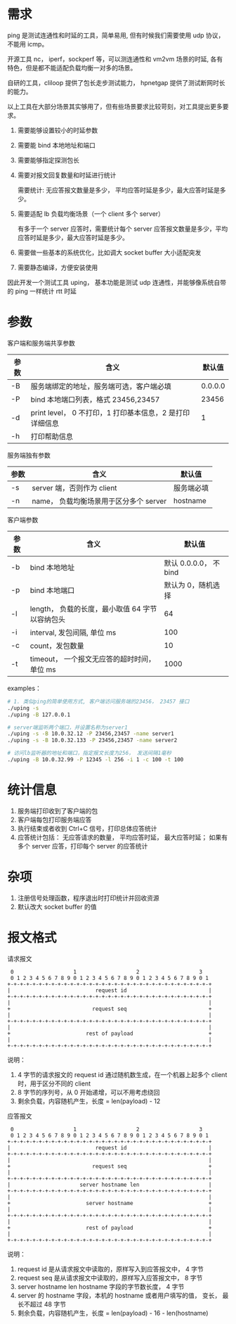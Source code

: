 # 需求

ping 是测试连通性和时延的工具，简单易用, 但有时候我们需要使用 udp 协议，不能用 icmp。

开源工具 nc， iperf，sockperf 等，可以测连通性和 vm2vm 场景的时延, 各有特色，但是都不能适配负载均衡一对多的场景。

自研的工具，cliloop 提供了包长走步测试能力， hpnetgap 提供了测试断网时长的能力。

以上工具在大部分场景其实够用了，但有些场景要求比较苛刻，对工具提出更多要求。

1. 需要能够设置较小的时延参数

2. 需要能 bind 本地地址和端口

3. 需要能够指定探测包长

4. 需要对报文回复数量和时延进行统计

   需要统计: 无应答报文数量是多少， 平均应答时延是多少，最大应答时延是多少。

5. 需要适配 lb 负载均衡场景（一个 client 多个 server）

   有多于一个 server 应答时，需要统计每个 server 应答报文数量是多少，平均应答时延是多少，最大应答时延是多少。

6. 需要做一些基本的系统优化，比如调大 socket buffer 大小适配突发

7. 需要静态编译，方便安装使用

因此开发一个测试工具 uping， 基本功能是测试 udp 连通性，并能够像系统自带的 ping 一样统计 rtt 时延

# 参数

客户端和服务端共享参数

| 参数 | 含义                                                     | 默认值  |
| ---- | -------------------------------------------------------- | ------- |
| -B   | 服务端绑定的地址，服务端可选，客户端必填                 | 0.0.0.0 |
| -P   | bind 本地端口列表，格式 23456,23457                          | 23456   |
| -d   | print level， 0 不打印，1 打印基本信息，2 是打印详细信息 | 1       |
| -h   | 打印帮助信息                                             |         |

服务端独有参数

| 参数 | 含义                                   | 默认值     |
| ---- | -------------------------------------- | ---------- |
| -s   | server 端，否则作为 client             | 服务端必填 |
| -n   | name， 负载均衡场景用于区分多个 server | hostname   |

客户端参数

| 参数 | 含义                                            | 默认值                 |
| ---- | ----------------------------------------------- | ---------------------- |
| -b   | bind 本地地址                                   | 默认 0.0.0.0， 不 bind |
| -p   | bind 本地端口                                   | 默认为 0，随机选择     |
| -l   | length， 负载的长度，最小取值 64 字节以容纳包头 | 64                     |
| -i   | interval, 发包间隔, 单位 ms                     | 100                    |
| -c   | count，发包数量                                 | 10                     |
| -t   | timeout， 一个报文无应答的超时时间，单位 ms     | 1000                   |

examples：

```bash
# 1. 类似ping的简单使用方式, 客户端访问服务端的23456， 23457 接口
./uping -s
./uping -B 127.0.0.1

# server端监听两个端口，并设置名称为server1
./uping -s -B 10.0.32.12 -P 23456,23457 -name server1
./uping -s -B 10.0.32.133 -P 23456,23457 -name server2

# 访问lb监听器的地址和端口，指定报文长度为256， 发送间隔1毫秒
./uping -B 10.0.32.99 -P 12345 -l 256 -i 1 -c 100 -t 100
```

# 统计信息

1. 服务端打印收到了客户端的包
2. 客户端每包打印服务端应答
3. 执行结束或者收到 Ctrl+C 信号，打印总体应答统计
4. 应答统计包括： 无应答请求的数量， 平均应答时延， 最大应答时延； 如果有多个 server 应答，打印每个 server 的应答统计

# 杂项

1. 注册信号处理函数，程序退出时打印统计并回收资源
2. 默认改大 socket buffer 的值

# 报文格式

请求报文

```ascii
 0                   1                   2                   3
 0 1 2 3 4 5 6 7 8 9 0 1 2 3 4 5 6 7 8 9 0 1 2 3 4 5 6 7 8 9 0 1
+-+-+-+-+-+-+-+-+-+-+-+-+-+-+-+-+-+-+-+-+-+-+-+-+-+-+-+-+-+-+-+-+
|                           request id                          |
+-+-+-+-+-+-+-+-+-+-+-+-+-+-+-+-+-+-+-+-+-+-+-+-+-+-+-+-+-+-+-+-+
|                                                               |
+                          request seq                          +
|                                                               |
+-+-+-+-+-+-+-+-+-+-+-+-+-+-+-+-+-+-+-+-+-+-+-+-+-+-+-+-+-+-+-+-+
|                                                               |
+                        rest of payload                        +
|                                                               |
+-+-+-+-+-+-+-+-+-+-+-+-+-+-+-+-+-+-+-+-+-+-+-+-+-+-+-+-+-+-+-+-+
```

说明：

1. 4 字节的请求报文的 request id 通过随机数生成，在一个机器上起多个 client 时，用于区分不同的 client
2. 8 字节的序列号，从 0 开始递增，可以不用考虑绕回
3. 剩余负载，内容随机产生，长度 = len(payload) - 12

应答报文

```
 0                   1                   2                   3
 0 1 2 3 4 5 6 7 8 9 0 1 2 3 4 5 6 7 8 9 0 1 2 3 4 5 6 7 8 9 0 1
+-+-+-+-+-+-+-+-+-+-+-+-+-+-+-+-+-+-+-+-+-+-+-+-+-+-+-+-+-+-+-+-+
|                           request id                          |
+-+-+-+-+-+-+-+-+-+-+-+-+-+-+-+-+-+-+-+-+-+-+-+-+-+-+-+-+-+-+-+-+
|                                                               |
+                          request seq                          +
|                                                               |
+-+-+-+-+-+-+-+-+-+-+-+-+-+-+-+-+-+-+-+-+-+-+-+-+-+-+-+-+-+-+-+-+
|                      server hostname len                      |
+-+-+-+-+-+-+-+-+-+-+-+-+-+-+-+-+-+-+-+-+-+-+-+-+-+-+-+-+-+-+-+-+
|                                                               |
+                        server hostname                        +
|                                                               |
+-+-+-+-+-+-+-+-+-+-+-+-+-+-+-+-+-+-+-+-+-+-+-+-+-+-+-+-+-+-+-+-+
|                                                               |
+                        rest of payload                        +
|                                                               |
+-+-+-+-+-+-+-+-+-+-+-+-+-+-+-+-+-+-+-+-+-+-+-+-+-+-+-+-+-+-+-+-+
```

说明：

1. request id 是从请求报文中读取的，原样写入到应答报文中， 4 字节
2. request seq 是从请求报文中读取的，原样写入应答报文中， 8 字节
3. server hostname len hostname 字段的字节数长度， 4 字节
4. server 的 hostname 字段，本机的 hostname 或者用户填写的值， 变长， 最长不超过 48 字节
5. 剩余负载，内容随机产生，长度 = len(payload) - 16 - len(hostname)
